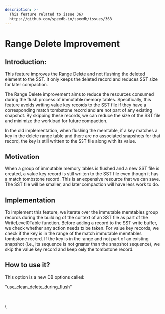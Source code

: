 ```yaml
---
description: >-
  This feature related to issue 363
  https://github.com/speedb-io/speedb/issues/363
---
```


# Range Delete Improvement

## Introduction:

This feature improves the Range Delete and not flushing the deleted element to the SST. It only  keeps the deleted record and reduces SST size for later compaction.



The Range Delete improvement aims to reduce the resources consumed during the flush process of immutable memory tables. Specifically, this feature avoids writing value key records to the SST file if they have a corresponding match tombstone record and are not part of any existing snapshot. By skipping these records, we can reduce the size of the SST file and minimize the workload for future compaction.

In the old implementation, when flushing the memtable, if a key matches a key in the delete range table and there are no associated snapshots for that record, the key is still written to the SST file along with its value.



## Motivation&#x20;

When a group of immutable memory tables is flushed and a new SST file is created, a value key record is still written to the SST file even though it has a match tombstone record. This is an expensive resource that we can save. The SST file will be smaller, and later compaction will have less work to do.

## Implementation&#x20;

To implement this feature, we iterate over the immutable memtables group records during the building of the context of an SST file as part of the WriteLevel0Table function. Before adding a record to the SST write buffer, we check whether any action needs to be taken. For value key records, we check if the key is in the range of the match immutable memtables tombstone record. If the key is in the range and not part of an existing snapshot (i.e., its sequence is not greater than the snapshot sequence), we skip the value key record and keep only the tombstone record.



## How to use it?

This option is a new DB options called:

"use\_clean\_delete\_during\_flush"

\
\
\
